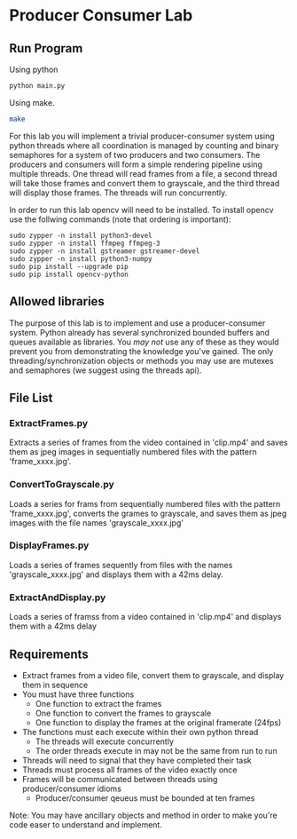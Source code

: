 # Producer Consumer Lab

## Run Program 

Using python 
```bash 
python main.py 
```

Using make. 

```bash 
make 
```

For this lab you will implement a trivial producer-consumer system using
python threads where all coordination is managed by counting and binary
semaphores for a system of two producers and two consumers. The producers and
consumers will form a simple rendering pipeline using multiple threads. One
thread will read frames from a file, a second thread will take those frames
and convert them to grayscale, and the third thread will display those
frames. The threads will run concurrently.

In order to run this lab opencv will need to be installed. To install opencv
use the follwing commands (note that ordering is important):

    sudo zypper -n install python3-devel
    sudo zypper -n install ffmpeg ffmpeg-3
    sudo zypper -n install gstreamer gstreamer-devel
    sudo zypper -n install python3-numpy
    sudo pip install --upgrade pip
    sudo pip install opencv-python

## Allowed libraries
The purpose of this lab is to implement and use a producer-consumer system.
Python already has several synchronized bounded buffers and queues available 
as libraries. You *may not* use any of these as they would prevent you from 
demonstrating the knowledge you've gained. The only threading/synchronization
objects or methods you may use are mutexes and semaphores (we suggest using
the threads api).

## File List
### ExtractFrames.py
Extracts a series of frames from the video contained in 'clip.mp4' and saves 
them as jpeg images in sequentially numbered files with the pattern
'frame_xxxx.jpg'.

### ConvertToGrayscale.py
Loads a series for frams from sequentially numbered files with the pattern
'frame_xxxx.jpg', converts the grames to grayscale, and saves them as jpeg
images with the file names 'grayscale_xxxx.jpg'

### DisplayFrames.py
Loads a series of frames sequently from files with the names
'grayscale_xxxx.jpg' and displays them with a 42ms delay.

### ExtractAndDisplay.py
Loads a series of framss from a video contained in 'clip.mp4' and displays 
them with a 42ms delay

## Requirements
* Extract frames from a video file, convert them to grayscale, and display
them in sequence
* You must have three functions
  * One function to extract the frames
  * One function to convert the frames to grayscale
  * One function to display the frames at the original framerate (24fps)
* The functions must each execute within their own python thread
  * The threads will execute concurrently
  * The order threads execute in may not be the same from run to run
* Threads will need to signal that they have completed their task
* Threads must process all frames of the video exactly once
* Frames will be communicated between threads using producer/consumer idioms
  * Producer/consumer qeueus must be bounded at ten frames

Note: You may have ancillary objects and method in order to make you're code easer to understand and implement.


